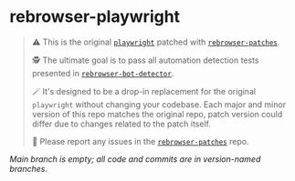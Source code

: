 # rebrowser-playwright
> ⚠️ This is the original [`playwright`](https://www.npmjs.com/package/playwright) patched with [`rebrowser-patches`](https://github.com/rebrowser/rebrowser-patches).
>
> 🕵️ The ultimate goal is to pass all automation detection tests presented in [`rebrowser-bot-detector`](https://github.com/rebrowser/rebrowser-bot-detector).
>
> 🪄 It's designed to be a drop-in replacement for the original `playwright` without changing your codebase. Each major and minor version of this repo matches the original repo, patch version could differ due to changes related to the patch itself.
>
> 🐛 Please report any issues in the [`rebrowser-patches`](https://github.com/rebrowser/rebrowser-patches/issues) repo.

*Main branch is empty; all code and commits are in version-named branches.*
